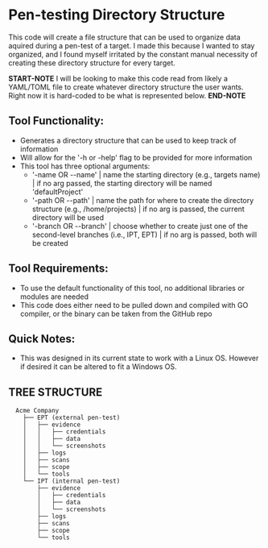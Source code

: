 # Pen-testing Directory Structure

This code will create a file structure that can be used to organize data aquired during a pen-test of a target.
I made this because I wanted to stay organized, and I found myself irritated by the constant manual necessity of creating these directory structure for every target.

**START-NOTE** I will be looking to make this code read from likely a YAML/TOML file to create whatever directory structure the user wants. Right now it is hard-coded to be what is represented below. **END-NOTE**

## Tool Functionality:

- Generates a directory structure that can be used to keep track of information
- Will allow for the '-h or -help' flag to be provided for more information
- This tool has three optional arguments:
  - '-name OR --name' | name the starting directory (e.g., targets name) | if no arg passed, the starting directory will be named 'defaultProject'
  - '-path OR --path' | name the path for where to create the directory structure (e.g., /home/projects) | if no arg is passed, the current directory will be used
  - '-branch OR --branch' | choose whether to create just one of the second-level branches (i.e., IPT, EPT) | if no arg is passed, both will be created

## Tool Requirements:

- To use the default functionality of this tool, no additional libraries or modules are needed
- This code does either need to be pulled down and compiled with GO compiler, or the binary can be taken from the GitHub repo

## Quick Notes:

- This was designed in its current state to work with a Linux OS. However if desired it can be altered to fit a Windows OS.

## TREE STRUCTURE

```
  Acme Company
    ├── EPT (external pen-test)
    │   ├── evidence
    │   │   ├── credentials
    │   │   ├── data
    │   │   └── screenshots
    │   ├── logs
    │   ├── scans
    │   ├── scope
    │   └── tools
    └── IPT (internal pen-test)
        ├── evidence
        │   ├── credentials
        │   ├── data
        │   └── screenshots
        ├── logs
        ├── scans
        ├── scope
        └── tools

```
